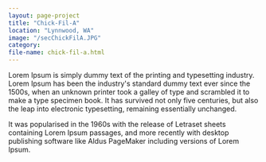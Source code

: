 ```yaml
---
layout: page-project
title: "Chick-Fil-A"
location: "Lynnwood, WA"
image: "/secChickFilA.JPG"
category:
file-name: chick-fil-a.html
---
```


Lorem Ipsum is simply dummy text of the printing and typesetting industry. Lorem Ipsum has been the industry's standard dummy text ever since the 1500s, when an unknown printer took a galley of type and scrambled it to make a type specimen book. It has survived not only five centuries, but also the leap into electronic typesetting, remaining essentially unchanged.

It was popularised in the 1960s with the release of Letraset sheets containing Lorem Ipsum passages, and more recently with desktop publishing software like Aldus PageMaker including versions of Lorem Ipsum.

